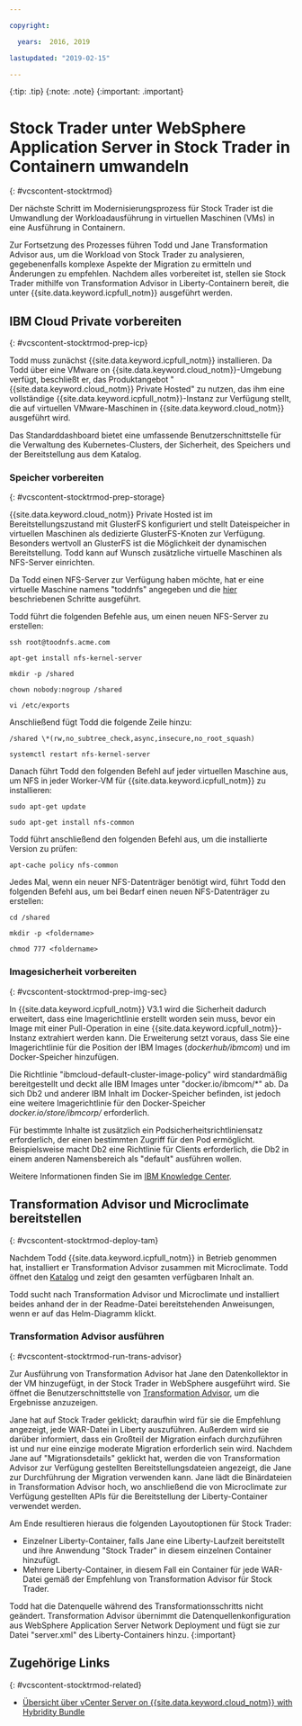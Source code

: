 ```yaml
---

copyright:

  years:  2016, 2019

lastupdated: "2019-02-15"

---
```


{:tip: .tip}
{:note: .note}
{:important: .important}

# Stock Trader unter WebSphere Application Server in Stock Trader in Containern umwandeln
{: #vcscontent-stocktrmod}

Der nächste Schritt im Modernisierungsprozess für Stock Trader ist die Umwandlung der Workloadausführung in virtuellen Maschinen (VMs) in eine Ausführung in Containern.

Zur Fortsetzung des Prozesses führen Todd und Jane Transformation Advisor aus, um die Workload von Stock Trader zu analysieren, gegebenenfalls komplexe Aspekte der Migration zu ermitteln und Änderungen zu empfehlen. Nachdem alles vorbereitet ist, stellen sie Stock Trader mithilfe von Transformation Advisor in Liberty-Containern bereit, die unter {{site.data.keyword.icpfull_notm}} ausgeführt werden.

## IBM Cloud Private vorbereiten
{: #vcscontent-stocktrmod-prep-icp}

Todd muss zunächst {{site.data.keyword.icpfull_notm}} installieren. Da Todd über eine VMware on {{site.data.keyword.cloud_notm}}-Umgebung verfügt, beschließt er, das Produktangebot "{{site.data.keyword.cloud_notm}} Private Hosted" zu nutzen, das ihm eine vollständige {{site.data.keyword.icpfull_notm}}-Instanz zur Verfügung stellt, die auf virtuellen VMware-Maschinen in {{site.data.keyword.cloud_notm}} ausgeführt wird.

Das Standarddashboard bietet eine umfassende Benutzerschnittstelle für die Verwaltung des Kubernetes-Clusters, der Sicherheit, des Speichers und der Bereitstellung aus dem Katalog.

### Speicher vorbereiten
{: #vcscontent-stocktrmod-prep-storage}

{{site.data.keyword.cloud_notm}} Private Hosted ist im Bereitstellungszustand mit GlusterFS konfiguriert und stellt Dateispeicher in virtuellen Maschinen als dedizierte GlusterFS-Knoten zur Verfügung. Besonders wertvoll an GlusterFS ist die Möglichkeit der dynamischen Bereitstellung. Todd kann auf Wunsch zusätzliche virtuelle Maschinen als NFS-Server einrichten.

Da Todd einen NFS-Server zur Verfügung haben möchte, hat er eine virtuelle Maschine namens "toddnfs" angegeben und die [hier](https://help.ubuntu.com/community/SettingUpNFSHowTo) beschriebenen Schritte ausgeführt.

Todd führt die folgenden Befehle aus, um einen neuen NFS-Server zu erstellen:

`ssh root@toodnfs.acme.com`

`apt-get install nfs-kernel-server`

`mkdir -p /shared`

`chown nobody:nogroup /shared`

`vi /etc/exports`

Anschließend fügt Todd die folgende Zeile hinzu:

`/shared \*(rw,no_subtree_check,async,insecure,no_root_squash)`

`systemctl restart nfs-kernel-server`

Danach führt Todd den folgenden Befehl auf jeder virtuellen Maschine aus, um NFS in jeder Worker-VM für {{site.data.keyword.icpfull_notm}} zu installieren:

`sudo apt-get update`

`sudo apt-get install nfs-common`

Todd führt anschließend den folgenden Befehl aus, um die installierte Version zu prüfen:

`apt-cache policy nfs-common`

Jedes Mal, wenn ein neuer NFS-Datenträger benötigt wird, führt Todd den folgenden Befehl aus, um bei Bedarf einen neuen NFS-Datenträger zu erstellen:

`cd /shared`

`mkdir -p <foldername>`

`chmod 777 <foldername>`

### Imagesicherheit vorbereiten
{: #vcscontent-stocktrmod-prep-img-sec}

In {{site.data.keyword.icpfull_notm}} V3.1 wird die Sicherheit dadurch erweitert, dass eine Imagerichtlinie erstellt worden sein muss, bevor ein Image mit einer Pull-Operation in eine {{site.data.keyword.icpfull_notm}}-Instanz extrahiert werden kann. Die Erweiterung setzt voraus, dass Sie eine Imagerichtlinie für die Position der IBM Images (*dockerhub/ibmcom*) und im Docker-Speicher hinzufügen.

Die Richtlinie "ibmcloud-default-cluster-image-policy" wird standardmäßig bereitgestellt und deckt alle IBM Images unter "docker.io/ibmcom/\*" ab. Da sich Db2 und anderer IBM Inhalt im Docker-Speicher befinden, ist jedoch eine weitere Imagerichtlinie für den Docker-Speicher *docker.io/store/ibmcorp/* erforderlich.

Für bestimmte Inhalte ist zusätzlich ein Podsicherheitsrichtliniensatz erforderlich, der einen bestimmten Zugriff für den Pod ermöglicht. Beispielsweise macht Db2 eine Richtlinie für Clients erforderlich, die Db2 in einem anderen Namensbereich als "default" ausführen wollen.

Weitere Informationen finden Sie im [IBM Knowledge Center](https://www.ibm.com/support/knowledgecenter/SSBS6K_3.1.0/manage_cluster/enable_pod_security.html).

## Transformation Advisor und Microclimate bereitstellen
{: #vcscontent-stocktrmod-deploy-tam}

Nachdem Todd {{site.data.keyword.icpfull_notm}} in Betrieb genommen hat, installiert er Transformation Advisor zusammen mit Microclimate. Todd öffnet den [Katalog](https://www.ibm.com/cloud/private/developer) und zeigt den gesamten verfügbaren Inhalt an.

Todd sucht nach Transformation Advisor und Microclimate und installiert beides anhand der in der Readme-Datei bereitstehenden Anweisungen, wenn er auf das Helm-Diagramm klickt.

### Transformation Advisor ausführen
{: #vcscontent-stocktrmod-run-trans-advisor}

Zur Ausführung von Transformation Advisor hat Jane den Datenkollektor in der VM hinzugefügt, in der Stock Trader in WebSphere ausgeführt wird. Sie öffnet die Benutzerschnittstelle von [Transformation Advisor](https://developer.ibm.com/recipes/tutorials/using-the-transformation-advisor-on-ibm-cloud-private/), um die Ergebnisse anzuzeigen.

Jane hat auf Stock Trader geklickt; daraufhin wird für sie die Empfehlung angezeigt, jede WAR-Datei in Liberty auszuführen. Außerdem wird sie darüber informiert, dass ein Großteil der Migration einfach durchzuführen ist und nur eine einzige moderate Migration erforderlich sein wird. Nachdem Jane auf "Migrationsdetails" geklickt hat, werden die von Transformation Advisor zur Verfügung gestellten Bereitstellungsdateien angezeigt, die Jane zur Durchführung der Migration verwenden kann. Jane lädt die Binärdateien in Transformation Advisor hoch, wo anschließend die von Microclimate zur Verfügung gestellten APIs für die Bereitstellung der Liberty-Container verwendet werden.

Am Ende resultieren hieraus die folgenden Layoutoptionen für Stock Trader:
* Einzelner Liberty-Container, falls Jane eine Liberty-Laufzeit bereitstellt und ihre Anwendung "Stock Trader" in diesem einzelnen Container hinzufügt.
* Mehrere Liberty-Container, in diesem Fall ein Container für jede WAR-Datei gemäß der Empfehlung von Transformation Advisor für Stock Trader.

Todd hat die Datenquelle während des Transformationsschritts nicht geändert. Transformation Advisor übernimmt die Datenquellenkonfiguration aus WebSphere Application Server Network Deployment und fügt sie zur Datei "server.xml" des Liberty-Containers hinzu.
{:important}

## Zugehörige Links
{: #vcscontent-stocktrmod-related}

* [Übersicht über vCenter Server on {{site.data.keyword.cloud_notm}} with Hybridity Bundle](/docs/services/vmwaresolutions/archiref/vcs?topic=vmware-solutions-vcs-hybridity-intro)
